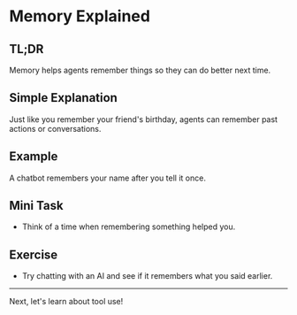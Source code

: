 # Memory Explained
<!-- TOC -->

## TL;DR
Memory helps agents remember things so they can do better next time.

## Simple Explanation
Just like you remember your friend's birthday, agents can remember past actions or conversations.

## Example
A chatbot remembers your name after you tell it once.

## Mini Task
- Think of a time when remembering something helped you.

## Exercise
- Try chatting with an AI and see if it remembers what you said earlier.

---
Next, let's learn about tool use!
